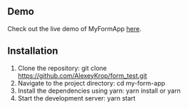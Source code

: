 ## Demo

Check out the live demo of MyFormApp [here](https://AlexeyKrop.github.io/form_test/).

## Installation

1. Clone the repository: git clone https://github.com/AlexeyKrop/form_test.git
2. Navigate to the project directory: cd my-form-app
3. Install the dependencies using yarn: yarn install or yarn
4. Start the development server: yarn start

